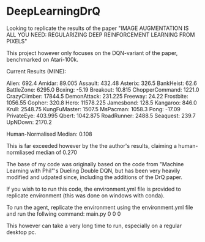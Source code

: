 # DeepLearningDrQ
Looking to replicate the results of the paper "IMAGE AUGMENTATION IS ALL YOU NEED: REGULARIZING DEEP REINFORCEMENT LEARNING FROM PIXELS"

This project however only focuses on the DQN-variant of the paper, benchmarked on Atari-100k.

Current Results (MINE):

Alien: 692.4
Amidar: 89.005
Assault: 432.48
Asterix: 326.5
BankHeist: 62.6
BattleZone: 6295.0
Boxing: -5.19
Breakout: 10.815
ChopperCommand: 1221.0
CrazyClimber: 17844.5
DemonAttack: 231.225
Freeway: 24.22
Frostbite: 1056.55
Gopher: 320.8
Hero: 11578.225
Jamesbond: 128.5
Kangaroo: 846.0
Krull: 2548.75
KungFuMaster: 1507.5
MsPacman: 1058.3
Pong: -17.09
PrivateEye: 403.995
Qbert: 1042.875
RoadRunner: 2488.5
Seaquest: 239.7
UpNDown: 2170.2

Human-Normalised Median:
0.108

This is far exceeded however by the the author's results, claiming a human-normliased median of 0.270

The base of my code was originally based on the code from "Machine Learning with Phil"'s Dueling Double DQN, but has been very heavily modified and udpated since, including the additions of the DrQ paper.

If you wish to to run this code, the environment.yml file is provided to replicate environment (this was done on windows with conda).

To run the agent, replicate the environment using the environment.yml file and run the follwing command:
main.py 0 0 0

This however can take a very long time to run, especially on a regular desktop pc.
